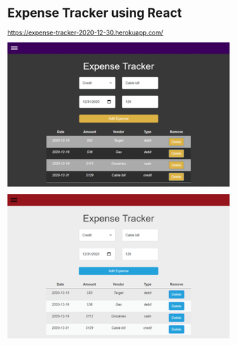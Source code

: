 # Expense Tracker using React

https://expense-tracker-2020-12-30.herokuapp.com/


![alt text](https://github.com/adamRohde/expense-tracker/blob/main/expense-tracker-dark.png)

![alt text](https://github.com/adamRohde/expense-tracker/blob/main/expense-tracker-light.png)
